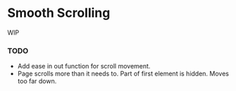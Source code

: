 # Smooth Scrolling

WIP

### TODO

* Add ease in out function for scroll movement.
* Page scrolls more than it needs to.  Part of first element is hidden.  Moves too far down.